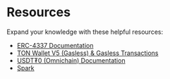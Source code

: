 # Resources

Expand your knowledge with these helpful resources:

- [ERC-4337 Documentation](https://www.erc4337.io/docs)
- [TON Wallet V5 (Gasless) & Gasless Transactions](https://docs.ton.org/v3/documentation/smart-contracts/contracts-specs/wallet-contracts#wallet-v5)
- [USDT₮0 (Omnichain) Documentation](https://docs.usdt0.to)
- [Spark](https://docs.spark.money/home/welcome)
